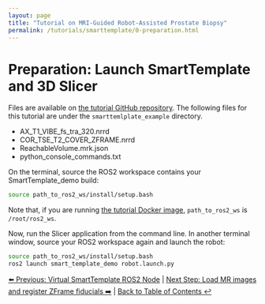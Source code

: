 ```yaml
---
layout: page
title: "Tutorial on MRI-Guided Robot-Assisted Prostate Biopsy"
permalink: /tutorials/smarttemplate/0-preparation.html
---
```


# Preparation: Launch SmartTemplate and 3D Slicer

Files are available on [the tutorial GitHub repository](https://github.com/rosmed/ismr2025). 
The following files for this tutorial are under the `smarttemlplate_example` directory.  
- AX_T1_VIBE_fs_tra_320.nrrd
- COR_TSE_T2_COVER_ZFRAME.nrrd
- ReachableVolume.mrk.json
- python_console_commands.txt

On the terminal, source the ROS2 workspace contains your SmartTemplate_demo build:

```bash
source path_to_ros2_ws/install/setup.bash
```
Note that, if you are running [the tutorial Docker image](prerequisites), `path_to_ros2_ws` is `/root/ros2_ws`.

Now, run the Slicer application from the command line. In another terminal window, source your ROS2 workspace again and launch the robot:

```bash
source path_to_ros2_ws/install/setup.bash
ros2 launch smart_template_demo robot.launch.py
```

[⬅️ Previous: Virtual SmartTemplate ROS2 Node](ros2_node) | [Next Step: Load MR images and register ZFrame fiducials ➡️](1-load-images) | [Back to Table of Contents ↩️](index)
